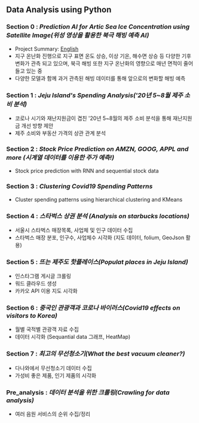 ## Data Analysis using Python 

### Section 0 : _Prediction AI for Artic Sea Ice Concentration using Satellite Image(위성 영상을 활용한 북극 해빙 예측 AI)_
  - Project Summary: [English](./_00_ice_concentration_AI/Project_summary_eng.pdf)
  - 지구 온난화 진행으로 지구 표면 온도 상승, 이상 기온, 해수면 상승 등 다양한 기후 변화가 관측 되고 있으며, 북극 해빙 또한 지구 온난화의 영향으로 매년 면적이 줄어들고 있는 중
  - 다양한 모델과 함께 과거 관측된 해빙 데이터를 통해 앞으로의 변화할 해빙 예측

### Section 1 : _Jeju Island's Spending Analysis('20년 5~8월 제주 소비 분석)_
  - 코로나 시기와 재난지원금이 겹친 '20년 5~8월의 제주 소비 분석을 통해 재난지원금 개선 방향 제안
  - 제주 소비와 부동산 가격의 상관 관계 분석

### Section 2 : _Stock Price Prediction on AMZN, GOOG, APPL and more (시계열 데이터를 이용한 주가 예측!)_
  - Stock price prediction with RNN and sequential stock data

### Section 3 : _Clustering Covid19 Spending Patterns_
  - Cluster spending patterns using hierarchical clustering and KMeans

### Section 4 : _스타벅스 상권 분석 (Analysis on starbucks locations)_
  - 서울시 스타벅스 매장목록, 사업체 및 인구 데이터 수집
  - 스타벅스 매장 분포, 인구수, 사업체수 시각화 (지도 데이터, folium, GeoJson 활용)
  
### Section 5 : _뜨는 제주도 핫플레이스(Populat places in Jeju Island)_
  - 인스타그램 게시글 크롤링
  - 워드 클라우드 생성
  - 카카오 API 이용 지도 시각화
    
### Section 6 : _중국인 관광객과 코로나 바이러스(Covid19 effects on visitors to Korea)_
  - 월별 국적별 관광객 자료 수집
  - 데이터 시각화 (Sequantial data 그래프, HeatMap)
   
### Section 7 : _최고의 무선청소기(What the best vacuum cleaner?)_
  - 다나와에서 무선청소기 데이터 수집
  - 가성비 좋은 제품, 인기 제품의 시각화




### Pre_analysis : _데이터 분석을 위한 크롤링(Crawling for data analysis)_
  - 여러 음원 서비스의 순위 수집/정리
